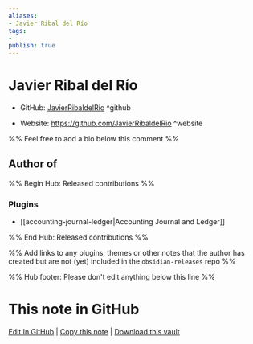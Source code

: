 ```yaml
---
aliases:
- Javier Ribal del Río
tags:
- 
publish: true
---
```


# Javier Ribal del Río

- GitHub: [JavierRibaldelRio](https://github.com/JavierRibaldelRio/) ^github
<!-- - Discord: `@` ^discord-->
- Website: <https://github.com/JavierRibaldelRio> ^website
<!-- - [[Publish sites|Publish site]]: <https://> ^publish-->

%% Feel free to add a bio below this comment %%


## Author of

%% Begin Hub: Released contributions %%
### Plugins
- [[accounting-journal-ledger|Accounting Journal and Ledger]]

%% End Hub: Released contributions %%

%% Add links to any plugins, themes or other notes that the author has created but are not (yet) included in the `obsidian-releases` repo %%

<!--
### Unlisted plugins
-->

<!--
### Others
-->

<!--
## Sponsor this author
-->

<!-- - [[GitHub sponsors]]: [Sponsor @JavierRibaldelRio on GitHub Sponsors](https://github.com/sponsors/JavierRibaldelRio) ^github-sponsor-->
<!-- - [[Buy me a coffee]]: <https://> ^buy-me-a-coffee-->
<!-- - [[PayPal]]: <https://> ^paypal-->
<!-- - [[Patreon]]: <https://> ^patreon-->

<!--
## Follow this author
-->

<!-- - [[YouTube Channels|On YouTube]]: <https://> ^youtube-->
<!-- - Twitter: <https://> ^twitter-->
<!-- - ... -->

%% Hub footer: Please don't edit anything below this line %%

# This note in GitHub

<span class="git-footer">[Edit In GitHub](https://github.dev/obsidian-community/obsidian-hub/blob/main/01%20-%20Community/People/JavierRibaldelRio.md "git-hub-edit-note") | [Copy this note](https://raw.githubusercontent.com/obsidian-community/obsidian-hub/main/01%20-%20Community/People/JavierRibaldelRio.md "git-hub-copy-note") | [Download this vault](https://github.com/obsidian-community/obsidian-hub/archive/refs/heads/main.zip "git-hub-download-vault") </span>
